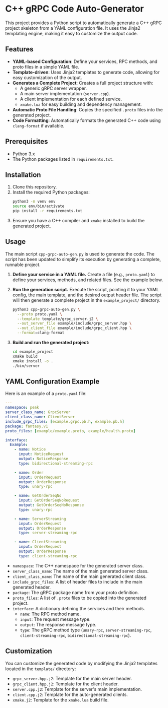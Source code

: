 # C++ gRPC Code Auto-Generator

This project provides a Python script to automatically generate a C++ gRPC project skeleton from a YAML configuration file. It uses the Jinja2 templating engine, making it easy to customize the output code.

## Features

- **YAML-based Configuration**: Define your services, RPC methods, and proto files in a simple YAML file.
- **Template-driven**: Uses Jinja2 templates to generate code, allowing for easy customization of the output.
- **Generates a Complete Project**: Creates a full project structure with:
  - A generic gRPC server wrapper.
  - A main server implementation (`server.cpp`).
  - A client implementation for each defined service.
  - `xmake.lua` for easy building and dependency management.
- **Automatic Proto File Handling**: Copies the specified `.proto` files into the generated project.
- **Code Formatting**: Automatically formats the generated C++ code using `clang-format` if available.

## Prerequisites

- Python 3.x
- The Python packages listed in `requirements.txt`.

## Installation

1.  Clone this repository.
2.  Install the required Python packages:
    ```bash
    python3 -m venv env
    source env/bin/activate
    pip install -r requirements.txt
    ```
3.  Ensure you have a C++ compiler and `xmake` installed to build the generated project.

## Usage

The main script `cpp-grpc-auto-gen.py` is used to generate the code. The script has been updated to simplify its execution by generating a complete, runnable project.

1.  **Define your service in a YAML file.** Create a file (e.g., `proto.yaml`) to define your services, methods, and related files. See the example below.

2.  **Run the generation script.** Execute the script, pointing it to your YAML config, the main template, and the desired output header file. The script will then generate a complete project in the `example_project/` directory.

    ```bash
    python3 cpp-grpc-auto-gen.py \
      --proto proto.yaml \
      --template template/grpc_server.j2 \
      --out_server_file example/include/grpc_server.hpp \
      --out_client_file example/include/grpc_client.hpp \
      --format=clang-format
    ```

3.  **Build and run the generated project:**
    ```bash
    cd example_project
    xmake build
    xmake install -o .
    ./bin/server
    ```

## YAML Configuration Example

Here is an example of a `proto.yaml` file:

```yaml
---
namespace: peak
server_class_name: GrpcServer
client_class_name: ClientServer
include_grpc_files: [example.grpc.pb.h, example.pb.h]
package: fantasy.v1
proto_files: [example/example.proto, example/health.proto]

interface:
  Example:
    - name: Notice
      input: NoticeRequest
      output: NoticeResponse
      type: bidirectional-streaming-rpc

    - name: Order
      input: OrderRequest
      output: OrderResponse
      type: unary-rpc

    - name: GetOrderSeqNo
      input: GetOrderSeqNoRequest
      output: GetOrderSeqNoResponse
      type: unary-rpc

    - name: ServerStreaming
      input: OrderRequest
      output: OrderResponse
      type: server-streaming-rpc

    - name: ClientStreaming
      input: OrderRequest
      output: OrderResponse
      type: client-streaming-rpc

```

- `namespace`: The C++ namespace for the generated server class.
- `server_class_name`: The name of the main generated server class.
- `client_class_name`: The name of the main generated client class.
- `include_grpc_files`: A list of header files to include in the main generated header.
- `package`: The gRPC package name from your proto definition.
- `proto_files`: A list of `.proto` files to be copied into the generated project.
- `interface`: A dictionary defining the services and their methods.
  - `name`: The RPC method name.
  - `input`: The request message type.
  - `output`: The response message type.
  - `type`: The gRPC method type (`unary-rpc`, `server-streaming-rpc`, `client-streaming-rpc`, `bidirectional-streaming-rpc`).

## Customization

You can customize the generated code by modifying the Jinja2 templates located in the `template/` directory:
- `grpc_server.hpp.j2`: Template for the main server header.
- `grpc_client.hpp.j2`: Template for the client header.
- `server.cpp.j2`: Template for the server's main implementation.
- `client.cpp.j2`: Template for the auto-generated clients.
- `xmake.j2`: Template for the `xmake.lua` build file.
